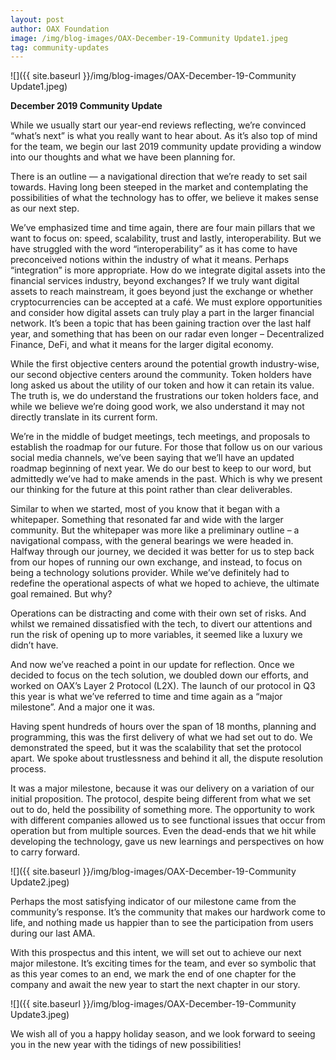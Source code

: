 ```yaml
---
layout: post
author: OAX Foundation
image: /img/blog-images/OAX-December-19-Community Update1.jpeg
tag: community-updates
---
```


![]({{ site.baseurl }}/img/blog-images/OAX-December-19-Community Update1.jpeg)

<b>December 2019 Community Update</b>

While we usually start our year-end reviews reflecting, we’re convinced “what’s next” is what you really want to hear about. As it’s also top of mind for the team, we begin our last 2019 community update providing a window into our thoughts and what we have been planning for. 

There is an outline — a navigational direction that we’re ready to set sail towards. Having long been steeped in the market and contemplating the possibilities of what the technology has to offer, we believe it makes sense as our next step. 

We’ve emphasized time and time again, there are four main pillars that we want to focus on: speed, scalability, trust and lastly, interoperability. But we have struggled with the word “interoperability” as it has come to have preconceived notions within the industry of what it means. Perhaps “integration” is more appropriate. How do we integrate digital assets into the financial services industry, beyond exchanges? If we truly want digital assets to reach mainstream, it goes beyond just the exchange or whether cryptocurrencies can be accepted at a café. We must explore opportunities and consider how digital assets can truly play a part in the larger financial network. It’s been a topic that has been gaining traction over the last half year, and something that has been on our radar even longer – Decentralized Finance, DeFi, and what it means for the larger digital economy. 

While the first objective centers around the potential growth industry-wise, our second objective centers around the community. Token holders have long asked us about the utility of our token and how it can retain its value. The truth is, we do understand the frustrations our token holders face, and while we believe we’re doing good work, we also understand it may not directly translate in its current form. 

We’re in the middle of budget meetings, tech meetings, and proposals to establish the roadmap for our future. For those that follow us on our various social media channels, we’ve been saying that we’ll have an updated roadmap beginning of next year. We do our best to keep to our word, but admittedly we’ve had to make amends in the past. Which is why we present our thinking for the future at this point rather than clear deliverables. 

Similar to when we started, most of you know that it began with a whitepaper. Something that resonated far and wide with the larger community. But the whitepaper was more like a preliminary outline – a navigational compass, with the general bearings we were headed in. 
Halfway through our journey, we decided it was better for us to step back from our hopes of running our own exchange, and instead, to focus on being a technology solutions provider. While we’ve definitely had to redefine the operational aspects of what we hoped to achieve, the ultimate goal remained. But why?

Operations can be distracting and come with their own set of risks. And whilst we remained dissatisfied with the tech, to divert our attentions and run the risk of opening up to more variables, it seemed like a luxury we didn’t have. 

And now we’ve reached a point in our update for reflection. Once we decided to focus on the tech solution, we doubled down our efforts, and worked on OAX’s Layer 2 Protocol (L2X). The launch of our protocol in Q3 this year is what we’ve referred to time and time again as a “major milestone”. And a major one it was. 

Having spent hundreds of hours over the span of 18 months, planning and programming, this was the first delivery of what we had set out to do. We demonstrated the speed, but it was the scalability that set the protocol apart. We spoke about trustlessness and behind it all, the dispute resolution process. 

It was a major milestone, because it was our delivery on a variation of our initial proposition. The protocol, despite being different from what we set out to do, held the possibility of something more. The opportunity to work with different companies allowed us to see functional issues that occur from operation but from multiple sources. Even the dead-ends that we hit while developing the technology, gave us new learnings and perspectives on how to carry forward. 

![]({{ site.baseurl }}/img/blog-images/OAX-December-19-Community Update2.jpeg)

Perhaps the most satisfying indicator of our milestone came from the community’s response. It’s the community that makes our hardwork come to life, and nothing made us happier than to see the participation from users during our last AMA. 

With this prospectus and this intent, we will set out to achieve our next major milestone. It’s exciting times for the team, and ever so symbolic that as this year comes to an end, we mark the end of one chapter for the company and await the new year to start the next chapter in our story. 

![]({{ site.baseurl }}/img/blog-images/OAX-December-19-Community Update3.jpeg)

We wish all of you a happy holiday season, and we look forward to seeing you in the new year with the tidings of new possibilities!


